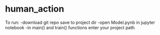 # human_action

To run: 
-download git repo save to project dir
-open Model.pynb in jupyter notebook
-in main() and train() functions enter your project path 
